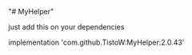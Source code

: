 "# MyHelper"

just add this on your dependencies

implementation 'com.github.TistoW:MyHelper:2.0.43'
